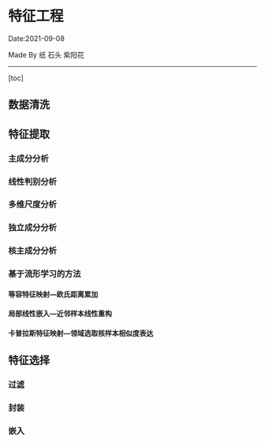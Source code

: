 # 特征工程

Date:2021-09-08

Made By 纸 石头 紫阳花

_____



[toc]

## 数据清洗





## 特征提取

### 主成分分析



### 线性判别分析



### 多维尺度分析





### 独立成分分析



### 核主成分分析



### 基于流形学习的方法



#### 等容特征映射—欧氏距离累加



#### 局部线性嵌入—近邻样本线性重构



#### 卡普拉斯特征映射—领域选取核样本相似度表达







## 特征选择

### 过滤



### 封装



### 嵌入

